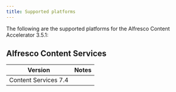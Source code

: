 ```yaml
---
title: Supported platforms
---
```


The following are the supported platforms for the Alfresco Content Accelerator 3.5.1:

## Alfresco Content Services

| Version | Notes |
| ------- | ----- |
| Content Services 7.4 | |
